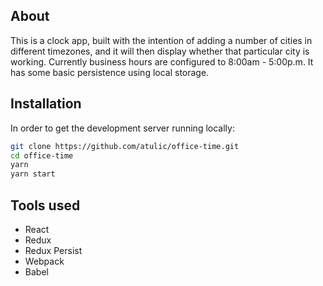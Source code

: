 ## About

This is a clock app, built with the intention of adding a number of cities in different timezones, and it will then display whether that particular city is working. Currently business hours are configured to 8:00am - 5:00p.m. It has some basic persistence using local storage.

## Installation

In order to get the development server running locally:

```sh
git clone https://github.com/atulic/office-time.git
cd office-time
yarn
yarn start
```

## Tools used

- React
- Redux
- Redux Persist
- Webpack
- Babel
